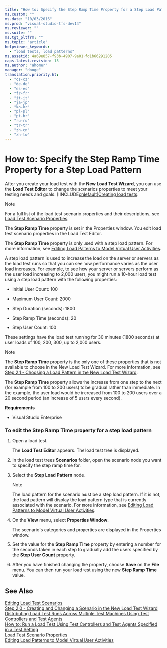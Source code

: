 ```yaml
---
title: "How to: Specify the Step Ramp Time Property for a Step Load Pattern"
ms.custom: ""
ms.date: "10/03/2016"
ms.prod: "visual-studio-tfs-dev14"
ms.reviewer: ""
ms.suite: ""
ms.tgt_pltfrm: ""
ms.topic: "article"
helpviewer_keywords: 
  - "load tests, load patterns"
ms.assetid: 4a69e857-f93b-4907-9a01-fd1b66291205
caps.latest.revision: 15
ms.author: "ahomer"
manager: "douge"
translation.priority.ht: 
  - "cs-cz"
  - "de-de"
  - "es-es"
  - "fr-fr"
  - "it-it"
  - "ja-jp"
  - "ko-kr"
  - "pl-pl"
  - "pt-br"
  - "ru-ru"
  - "tr-tr"
  - "zh-cn"
  - "zh-tw"
---
```

# How to: Specify the Step Ramp Time Property for a Step Load Pattern
After you create your load test with the **New Load Test Wizard**, you can use the **Load Test Editor** to change the scenarios properties to meet your testing needs and goals. [!INCLUDE[crdefault](../codequality/includes/crdefault_md.md)][Creating load tests](../test_notintoc/creating-load-tests.md).  
  
> [!NOTE]
>  For a full list of the load test scenario properties and their descriptions, see [Load Test Scenario Properties](../test/load-test-scenario-properties.md).  
  
 The **Step Ramp Time** property is set in the Properties window. You edit load test scenario properties in the Load Test Editor.  
  
 The **Step Ramp Time** property is only used with a step load pattern. For more information, see [Editing Load Patterns to Model Virtual User Activities](../test/editing-load-patterns-to-model-virtual-user-activities.md).  
  
 A step load pattern is used to increase the load on the server or servers as the load test runs so that you can see how performance varies as the user load increases. For example, to see how your server or servers perform as the user load increasing to 2,000 users, you might run a 10-hour load test using a step load pattern with the following properties:  
  
-   Initial User Count: 100  
  
-   Maximum User Count: 2000  
  
-   Step Duration (seconds): 1800  
  
-   Step Ramp Time (seconds): 20  
  
-   Step User Count: 100  
  
 These settings have the load test running for 30 minutes (1800 seconds) at user loads of 100, 200, 300, up to 2,000 users.  
  
> [!NOTE]
>  The **Step Ramp Time** property is the only one of these properties that is not available to choose in the New Load Test Wizard. For more information, see [Step 2.1 - Choosing a Load Pattern in the New Load Test Wizard](../test_notintoc/creating-load-tests.md#CreatingLoadTestsUsingWizardStep2_1).  
  
 The **Step Ramp Time** property allows the increase from one step to the next (for example from 100 to 200 users) to be gradual rather than immediate. In the example, the user load would be increased from 100 to 200 users over a 20 second period (an increase of 5 users every second).  
  
 **Requirements**  
  
-   Visual Studio Enterprise  
  
### To edit the Step Ramp Time property for a step load pattern  
  
1.  Open a load test.  
  
     The **Load Test Editor** appears. The load test tree is displayed.  
  
2.  In the load test trees **Scenarios** folder, open the scenario node you want to specify the step ramp time for.  
  
3.  Select the **Step Load Pattern** node.  
  
    > [!NOTE]
    >  The load pattern for the scenario must be a step load pattern. If it is not, the load pattern will display the load pattern type that is currently associated with the scenario. For more information, see [Editing Load Patterns to Model Virtual User Activities](../test/editing-load-patterns-to-model-virtual-user-activities.md).  
  
4.  On the **View** menu, select **Properties Window**.  
  
     The scenario's categories and properties are displayed in the Properties window.  
  
5.  Set the value for the **Step Ramp Time** property by entering a number for the seconds taken in each step to gradually add the users specified by the **Step User Count** property.  
  
6.  After you have finished changing the property, choose **Save** on the **File** menu. You can then run your load test using the new **Step Ramp Time** value.  
  
## See Also  
 [Editing Load Test Scenarios](../test/editing-load-test-scenarios-using-the-load-test-editor.md)   
 [Step 2.0 - Creating and Changing a Scenario in the New Load Test Wizard](../test_notintoc/creating-load-tests.md#CreatingLoadTestsUsingWizardStep2)   
 [Distributing Load Test Runs Across Multiple Test Machines Using Test Controllers and Test Agents](../test/6e67a587-8aad-48cc-a8c0-6d4b399f3731.md)   
 [How to: Run a Load Test Using Test Controllers and Test Agents Specified in a Test Setting](../test_notintoc/e08eb231-55b7-4d9c-9be5-4fe1051a12b7.md)   
 [Load Test Scenario Properties](../test/load-test-scenario-properties.md)   
 [Editing Load Patterns to Model Virtual User Activities](../test/editing-load-patterns-to-model-virtual-user-activities.md)